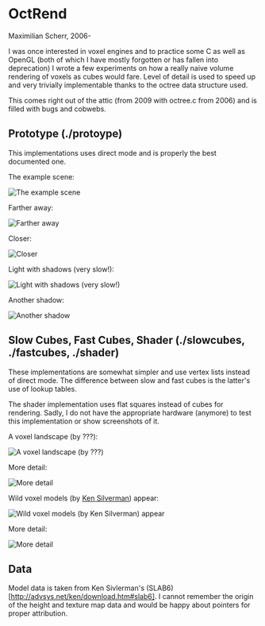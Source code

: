 OctRend
===

Maximilian Scherr, 2006-

I was once interested in voxel engines and to practice some C as well as OpenGL (both of which I have mostly forgotten or has fallen into deprecation) I wrote a few experiments on how a really naive volume rendering of voxels as cubes would fare. Level of detail is used to speed up and very trivially implementable thanks to the octree data structure used.

This comes right out of the attic (from 2009 with octree.c from 2006) and is filled with bugs and cobwebs.


Prototype (./protoype)
---

This implementations uses direct mode and is properly the best documented one.

The example scene:

![The example scene](/screenshot0.png?raw=true)

Farther away:

![Farther away](/screenshot1.png?raw=true)

Closer:

![Closer](/screenshot2.png?raw=true)

Light with shadows (very slow!):

![Light with shadows (very slow!)](/screenshot3.png?raw=true)

Another shadow:

![Another shadow](/screenshot4.png?raw=true)


Slow Cubes, Fast Cubes, Shader (./slowcubes, ./fastcubes, ./shader)
---

These implementations are somewhat simpler and use vertex lists instead of direct mode.
The difference between slow and fast cubes is the latter's use of lookup tables.

The shader implementation uses flat squares instead of cubes for rendering. Sadly,
I do not have the appropriate hardware (anymore) to test this implementation or show screenshots of it.

A voxel landscape (by ???):

![A voxel landscape (by ???)](/screenshot5.png?raw=true)

More detail:

![More detail](/screenshot6.png?raw=true)

Wild voxel models (by [Ken Silverman](http://advsys.net/ken/)) appear:

![Wild voxel models (by Ken Silverman) appear](/screenshot7.png?raw=true)

More detail:

![More detail](/screenshot8.png?raw=true)


Data
---

Model data is taken from Ken Sivlerman's (SLAB6)[http://advsys.net/ken/download.htm#slab6]. I cannot remember the origin of the height and texture map data and would be happy about pointers for proper attribution.

